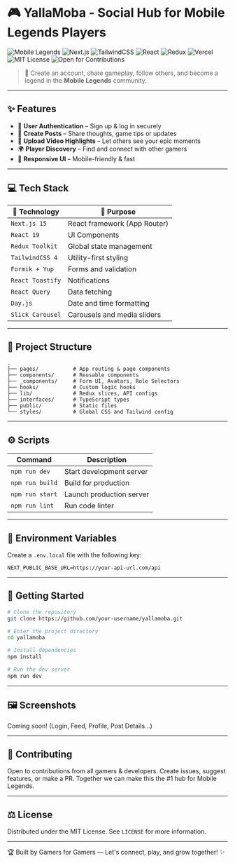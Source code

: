 # 🎮 YallaMoba - Social Hub for Mobile Legends Players

![Mobile Legends](https://img.shields.io/badge/Mobile%20Legends-Social%20Platform-blueviolet?style=for-the-badge&logo=google-play)
![Next.js](https://img.shields.io/badge/Next.js-15-black?style=for-the-badge&logo=next.js)
![TailwindCSS](https://img.shields.io/badge/TailwindCSS-4-38BDF8?style=for-the-badge&logo=tailwind-css)
![React](https://img.shields.io/badge/React-19-61DAFB?style=for-the-badge&logo=react)
![Redux](https://img.shields.io/badge/Redux-Toolkit-purple?style=for-the-badge&logo=redux)
![Vercel](https://img.shields.io/badge/Deployed%20on-Vercel-black?style=for-the-badge&logo=vercel)
![MIT License](https://img.shields.io/badge/License-MIT-yellow.svg?style=for-the-badge)
![Open for Contributions](https://img.shields.io/badge/Contributions-Welcome-brightgreen?style=for-the-badge&logo=github)

> 🚀 Create an account, share gameplay, follow others, and become a legend in the **Mobile Legends** community.

---

## ✨ Features

- 🔐 **User Authentication** – Sign up & log in securely
- 📝 **Create Posts** – Share thoughts, game tips or updates
- 🎥 **Upload Video Highlights** – Let others see your epic moments
- 🌍 **Player Discovery** – Find and connect with other gamers
- 📱 **Responsive UI** – Mobile-friendly & fast

---

## 💻 Tech Stack

| 🧩 Technology       | 🔧 Purpose                            |
|---------------------|----------------------------------------|
| `Next.js 15`        | React framework (App Router)           |
| `React 19`          | UI Components                          |
| `Redux Toolkit`     | Global state management                |
| `TailwindCSS 4`     | Utility-first styling                  |
| `Formik + Yup`      | Forms and validation                   |
| `React Toastify`    | Notifications                          |
| `React Query`       | Data fetching                          |
| `Day.js`            | Date and time formatting               |
| `Slick Carousel`    | Carousels and media sliders            |

---

## 📁 Project Structure

```
.
├── pages/           # App routing & page components
├── components/      # Reusable components
├── _components/     # Form UI, Avatars, Role Selectors
├── hooks/           # Custom logic hooks
├── lib/             # Redux slices, API configs
├── interfaces/      # TypeScript types
├── public/          # Static files
└── styles/          # Global CSS and Tailwind config
```

---

## ⚙️ Scripts

| Command         | Description             |
|----------------|--------------------------|
| `npm run dev`  | Start development server |
| `npm run build`| Build for production     |
| `npm run start`| Launch production server |
| `npm run lint` | Run code linter          |

---

## 🔐 Environment Variables

Create a `.env.local` file with the following key:

```env
NEXT_PUBLIC_BASE_URL=https://your-api-url.com/api
```

---

## 🚀 Getting Started

```bash
# Clone the repository
git clone https://github.com/your-username/yallamoba.git

# Enter the project directory
cd yallamoba

# Install dependencies
npm install

# Run the dev server
npm run dev
```

---

## 🖼️ Screenshots

Coming soon! (Login, Feed, Profile, Post Details...)

---

## 🤝 Contributing

Open to contributions from all gamers & developers.
Create issues, suggest features, or make a PR.
Together we can make this the #1 hub for Mobile Legends.

---

## ⚖️ License

Distributed under the MIT License. See `LICENSE` for more information.

---

🏆 Built by Gamers for Gamers — Let's connect, play, and grow together! ✨